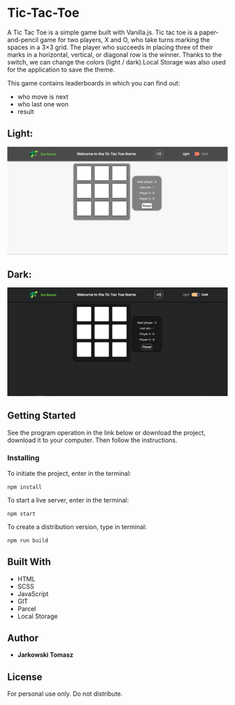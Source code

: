 # Tic-Tac-Toe

A Tic Tac Toe is a simple game built with Vanilla.js. Tic tac toe is a paper-and-pencil game for two players, X and O, who take turns marking the spaces in a 3×3 grid. The player who succeeds in placing three of their marks in a horizontal, vertical, or diagonal row is the winner. Thanks to the switch, we can change the colors (light / dark).Local Storage was also used for the application to save the theme.

This game contains leaderboards in which you can find out:

- who move is next
- who last one won
- result

## Light:

![screen_one](./src/img/screen.png)

## Dark:

![screen_second](./src/img/screen-second.PNG)

## Getting Started

See the program operation in the link below or download the project, download it to your computer. Then follow the instructions.

### Installing

To initiate the project, enter in the terminal:

```
npm install
```

To start a live server, enter in the terminal:

```
npm start
```

To create a distribution version, type in terminal:

```
npm run build
```

## Built With

- HTML
- SCSS
- JavaScript
- GIT
- Parcel
- Local Storage

## Author

- **Jarkowski Tomasz**

## License

For personal use only. Do not distribute.
